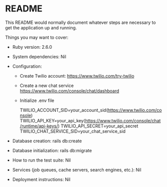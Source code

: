 # README

This README would normally document whatever steps are necessary to get the
application up and running.

Things you may want to cover:

* Ruby version: 2.6.0

* System dependencies: Nil

* Configuration: 

  * Create Twilio account: https://www.twilio.com/try-twilio
  * Create a new chat service https://www.twilio.com/console/chat/dashboard
  * Initialize .env file
  
    TWILIO_ACCOUNT_SID=your_account_sid(https://www.twilio.com/console)
    TWILIO_API_KEY=your_api_key(https://www.twilio.com/console/chat/runtime/api-keys/)
    TWILIO_API_SECRET=your_api_secret
    TWILIO_CHAT_SERVICE_SID=your_chat_service_sid

* Database creation: rails db:create

* Database initialization: rails db:migrate

* How to run the test suite: Nil

* Services (job queues, cache servers, search engines, etc.): Nil

* Deployment instructions: Nil

